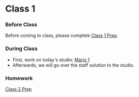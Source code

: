 # Class 1

### Before Class
Before coming to class, please complete [Class 1 Prep](../class1-prep).

### During Class
* First, work on today's studio: [Mario 1](../../materials/studios/mario1)
* Afterwards, we will go over the staff solution to the studio.

### Homework
[Class 2 Prep](../class2-prep)
